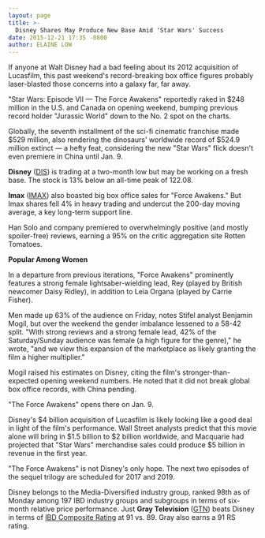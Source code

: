 ```yaml
---
layout: page
title: >-
  Disney Shares May Produce New Base Amid 'Star Wars' Success
date: 2015-12-21 17:35 -0800
author: ELAINE LOW
---
```





If anyone at Walt Disney had a bad feeling about its 2012 acquisition of Lucasfilm, this past weekend's record-breaking box office figures probably laser-blasted those concerns into a galaxy far, far away.

  

"Star Wars: Episode VII — The Force Awakens" reportedly raked in $248 million in the U.S. and Canada on opening weekend, bumping previous record holder "Jurassic World" down to the No. 2 spot on the charts.

  

Globally, the seventh installment of the sci-fi cinematic franchise made $529 million, also rendering the dinosaurs' worldwide record of $524.9 million extinct — a hefty feat, considering the new "Star Wars" flick doesn't even premiere in China until Jan. 9.

  

**Disney** ([DIS](https://research.investors.com/quote.aspx?symbol=DIS)) is trading at a two-month low but may be working on a fresh base. The stock is 13% below an all-time peak of 122.08.

  

**Imax** ([IMAX](https://research.investors.com/quote.aspx?symbol=IMAX)) also boasted big box office sales for "Force Awakens." But Imax shares fell 4% in heavy trading and undercut the 200-day moving average, a key long-term support line.

  

Han Solo and company premiered to overwhelmingly positive (and mostly spoiler-free) reviews, earning a 95% on the critic aggregation site Rotten Tomatoes.

  

**Popular Among Women**

  

In a departure from previous iterations, "Force Awakens" prominently features a strong female lightsaber-wielding lead, Rey (played by British newcomer Daisy Ridley), in addition to Leia Organa (played by Carrie Fisher).

  

Men made up 63% of the audience on Friday, notes Stifel analyst Benjamin Mogil, but over the weekend the gender imbalance lessened to a 58-42 split. "With strong reviews and a strong female lead, 42% of the Saturday/Sunday audience was female (a high figure for the genre)," he wrote, "and we view this expansion of the marketplace as likely granting the film a higher multiplier."

  

Mogil raised his estimates on Disney, citing the film's stronger-than-expected opening weekend numbers. He noted that it did not break global box office records, with China pending.

  

"The Force Awakens" opens there on Jan. 9.

  

Disney's $4 billion acquisition of Lucasfilm is likely looking like a good deal in light of the film's performance. Wall Street analysts predict that this movie alone will bring in $1.5 billion to $2 billion worldwide, and Macquarie had projected that "Star Wars" merchandise sales could produce $5 billion in revenue in the first year.

  

"The Force Awakens" is not Disney's only hope. The next two episodes of the sequel trilogy are scheduled for 2017 and 2019.

  

Disney belongs to the Media-Diversified industry group, ranked 98th as of Monday among 197 IBD industry groups and subgroups in terms of six-month relative price performance. Just **Gray Television** ([GTN](https://research.investors.com/quote.aspx?symbol=GTN)) beats Disney in terms of [IBD Composite Rating](http://research.investors.com/stock-checkup/nyse-walt-disney-company-dis.aspx) at 91 vs. 89. Gray also earns a 91 RS rating.




